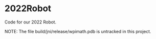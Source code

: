 # 2022Robot
 Code for our 2022 Robot.

NOTE: The file build/jni/release/wpimath.pdb is untracked in this project.